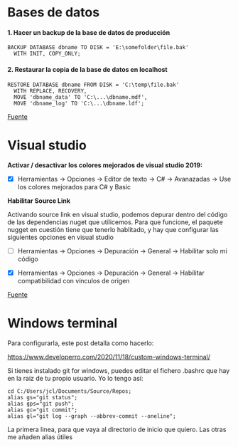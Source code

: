 
# Bases de datos

#### 1. Hacer un backup de la base de datos de producción

````
BACKUP DATABASE dbname TO DISK = 'E:\somefolder\file.bak'
  WITH INIT, COPY_ONLY;
````

#### 2. Restaurar la copia de la base de datos en localhost
````
RESTORE DATABASE dbname FROM DISK = 'C:\temp\file.bak'
  WITH REPLACE, RECOVERY,
  MOVE 'dbname_data' TO 'C:\...\dbname.mdf',
  MOVE 'dbname_log' TO 'C:\...\dbname.ldf';
````

[Fuente](https://dba.stackexchange.com/questions/76210/how-to-copy-database-from-server-to-local-machine-in-sql-server-management-studi)

# Visual studio

**Activar / desactivar los colores mejorados de visual studio 2019:**

- [x] Herramientas -> Opciones -> Editor de texto -> C# -> Avanazadas -> Use los colores mejorados para C# y Basic


**Habilitar Source Link**

Activando source link en visual studio, podemos depurar dentro del código de las dependencias nuget que utilicemos.
Para que funcione, el paquete nugget en cuestión tiene que tenerlo hablitado, y hay que configurar las siguientes opciones en visual studio

- [ ] Herramientas -> Opciones -> Depuración -> General -> Habilitar solo mi código
- [x] Herramientas -> Opciones -> Depuración -> General -> Habilitar compatibilidad con vínculos de origen




[Fuente](https://www.fixedbuffer.com/sourcelink-habilitando-la-depuracion-de-codigo-bajo-demanda/)


# Windows terminal

Para configurarla, este post detalla como hacerlo:

https://www.developerro.com/2020/11/18/custom-windows-terminal/

Si tienes instalado git for windows, puedes editar el fichero .bashrc que hay en la raiz de tu propio usuario. Yo lo tengo así:

````
cd C:/Users/jcl/Documents/Source/Repos;
alias gs="git status";
alias gps="git push";  
alias gc="git commit";
alias gl="git log --graph --abbrev-commit --oneline";
````

La primera linea, para que vaya al directorio de inicio que quiero. Las otras me añaden alias útiles


